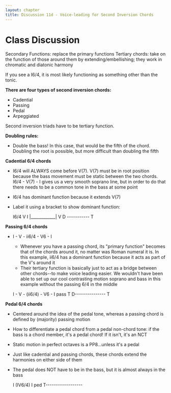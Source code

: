 ```yaml
---
layout: chapter
title: Discussion 11d - Voice-leading for Second Inversion Chords
---
```


# Class Discussion

Secondary Functions: replace the primary functions
Tertiary chords: take on the function of those around them by extending/embellishing; they work in chromatic and diatonic harmony

If you see a I6/4, it is most likely functioning as something other than the tonic.

**There are four types of second inversion chords:**
- Cadential
- Passing
- Pedal
- Arpeggiated

Second inversion triads have to be tertiary function.

**Doubling rules:**
- Double the bass! In this case, that would be the fifth of the chord. Doubling the root is possible, but more difficult than doubling the fifth

**Cadential 6/4 chords**
- I6/4 will ALWAYS come before V(7). V(7) must be in root position because the bass movement must be static between the two chords. I6/4 - V(7) - I gives us a very smooth soprano line, but in order to do that there needs to be a common tone in the bass at some point
- I6/4 has dominant function because it extends V(7)
- Label it using a bracket to show dominant function:
  
    I6/4    V       I
  |____________|
         V
   D -----------    T      

**Passing 6/4 chords**
- I - V - ii6/4 - V6 - I
  - Whenever you have a passing chord, its "primary function" becomes that of the chords around it, no matter was Roman numeral it is. In this example, ii6/4 has a dominant function because it acts as part of the V's around it
  - Their tertiary function is basically just to act as a bridge between other chords--to make voice leading easier. We wouldn't have been able to set up our cool contrasting motion soprano and bass in this example without the passing 6/4 in the middle
  
  I - V - (ii6/4) - V6 - I
           pass
  T   D---------------   T
  
**Pedal 6/4 chords**
- Centered around the idea of the pedal tone, whereas a passing chord is defined by (majority) passing motion
- How to differentiate a pedal chord from a pedal non-chord tone: if the bass is a chord member, it's a pedal chord! If it isn't, it's an NCT
- Static motion in perfect octaves is a PP8...unless it's a pedal
- Just like cadential and passing chords, these chords extend the harmonies on either side of them
- The pedal does NOT have to be in the bass, but it is almost always in the bass

  I    (IV6/4)    I
        ped
  T------------------       
  
 
